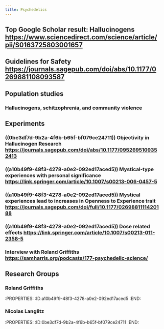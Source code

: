```yaml
---
title: Psychedelics
---
```


## Top Google Scholar result: Hallucinogens https://www.sciencedirect.com/science/article/pii/S0163725803001657

## Guidelines for Safety https://journals.sagepub.com/doi/abs/10.1177/0269881108093587

## Population studies
### Hallucinogens, schitzophrenia, and community violence

## Experiments
### ((0be3df7d-9b2a-4f6b-b65f-bf079ce24711)) Objectivity in Hallucinogen Research https://journals.sagepub.com/doi/abs/10.1177/0952695109352413

### ((a10b49f9-48f3-4278-a0e2-092ed17aced5)) Mystical-type experiences with personal significance https://link.springer.com/article/10.1007/s00213-006-0457-5

### ((a10b49f9-48f3-4278-a0e2-092ed17aced5)) Mystical experiences lead to increases in Openness to Experience trait https://journals.sagepub.com/doi/full/10.1177/0269881111420188

### ((a10b49f9-48f3-4278-a0e2-092ed17aced5)) Dose related effects https://link.springer.com/article/10.1007/s00213-011-2358-5

### Interview with Roland Griffiths https://samharris.org/podcasts/177-psychedelic-science/

## Research Groups
### Roland Griffiths
:PROPERTIES:
:ID:a10b49f9-48f3-4278-a0e2-092ed17aced5
:END:

### Nicolas Langlitz
:PROPERTIES:
:ID:0be3df7d-9b2a-4f6b-b65f-bf079ce24711
:END:
